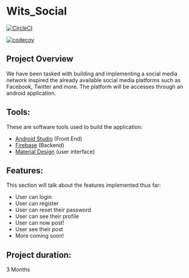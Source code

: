 # Wits_Social

[![CircleCI](https://circleci.com/gh/KatlehoWMphuthi/Wits_Social/tree/final.svg?style=svg)](https://circleci.com/gh/KatlehoWMphuthi/Wits_Social/tree/final)

[![codecov](https://drive.google.com/uc?export=view&id=<1-4jxrqVV270bQD8yFk5Ea2PA9XCC99i9>)](https://drive.google.com/file/d/1-4jxrqVV270bQD8yFk5Ea2PA9XCC99i9/view?usp=sharing)

## Project Overview
We have been tasked with building and implementing a social media network inspired the already available social media platforms such as Facebook, Twitter and more.
The platform will be accesses through an android application.

## Tools:
These are software tools used to build the application:
- [Android Studio](https://developer.android.com/studio) (Front End)
- [Firebase](https://firebase.google.com/) (Backend)
- [Material Design](https://material.io/develop/android) (user interface)

## Features:
This section will talk about the features implemented thus far:
- User can login
- User can register
- User can reset their password 
- User can see their profile
- User can now post!
- User see their post
- More coming soon!

## Project duration:

3 Months 



